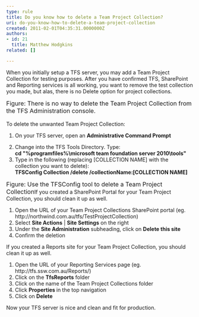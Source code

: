 ```yaml
---
type: rule
title: Do you know how to delete a Team Project Collection?
uri: do-you-know-how-to-delete-a-team-project-collection
created: 2011-02-01T04:35:31.0000000Z
authors:
- id: 21
  title: Matthew Hodgkins
related: []

---
```




<span class='intro'> When you initially setup a TFS server, you may add a Team Project Collection for testing purposes. After you have confirmed TFS, SharePoint and Reporting services is all working, you want to remove the test collection you made, but alas, there is no Delete option for project collections.  </span>

<img src="/PublishingImages/tfs-admin-no-delete.png" alt="" /> <br><font class="ms-rteCustom-FigureNormal" size="+0">Figure&#58; There is no way to delete the Team Project Collection from the TFS Administration console.<br></font><br>To delete the unwanted Team Project Collection&#58;<br><ol><li>On your TFS server, open an <strong>Administrative Command Prompt</strong> </li>
<li>Change into the TFS Tools Directory. Type&#58;<br><strong>cd &quot;%programfiles%\microsoft team foundation server 2010\tools&quot;</strong> </li>
<li>Type in the following (replacing [COLLECTION NAME] with the collection you want to delete)&#58;<br><strong>TFSConfig Collection /delete /collectionName&#58;[COLLECTION NAME]<br></strong></li></ol>
<p><img src="/PublishingImages/tfs-admin-delete-collection.png" alt="" /><br><font class="ms-rteCustom-FigureNormal" size="+0">Figure&#58; Use the TFSConfig tool to delete a Team Project </font><font class="ms-rteCustom-FigureNormal" size="+0">Collection</font>If you created a SharePoint Portal for your Team Project Collection, you should clean it up as well.</p>
<ol><li>Open the URL of your Team Project Collections SharePoint portal (eg. http&#58;//northwind.com.au/tfs/TestProjectCollection) </li>
<li>Select <strong>Site Actions</strong> | <strong>Site Settings</strong> on the right </li>
<li>Under the <strong>Site Administration</strong> subheading, click on <strong>Delete this site</strong> </li>
<li>Confirm the deletion </li></ol>
<p>If you created a Reports site for your Team Project Collection, you should clean it up as well.</p>
<ol><li>Open the URL of your Reporting Services page (eg. http&#58;//tfs.ssw.com.au/Reports/) </li>
<li>Click on the <strong>TfsReports</strong> folder </li>
<li>Click on the name of the Team Project Collections folder </li>
<li>Click <strong>Properties </strong>in the top navigation </li>
<li>Click on <strong>Delete</strong> </li></ol>
<p>Now your TFS server is nice and clean and fit for production.</p>


